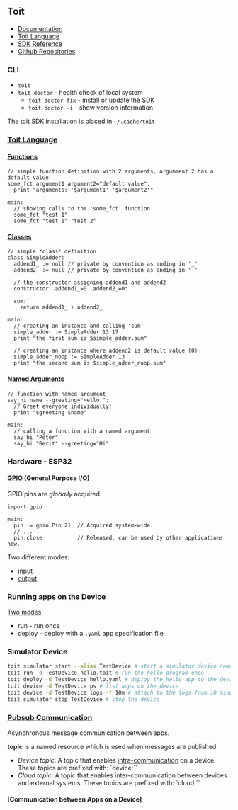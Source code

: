 ## Toit

* [Documentation](https://docs.toit.io/)
* [Toit Language](https://docs.toit.io/language/language/)
* [SDK Reference](https://libs.toit.io/)
* [Github Repositories](https://github.com/toitware)

### CLI

* `toit`
* `toit doctor` - health check of local system
  * `toit doctor fix` - install or update the SDK
  * `toit doctor -i` - show version information

The toit SDK installation is placed in `~/.cache/toit`

### [Toit Language](https://docs.toit.io/language/language/)

#### [Functions](https://docs.toit.io/language/language/#defining-a-function)

```toit
// simple function definition with 2 arguments, argumment 2 has a default value
some_fct argument1 argument2="default value":
  print "arguments: '$argument1' '$argument2'"

main:
  // showing calls to the 'some_fct' function
  some_fct "test 1"
  some_fct "test 1" "test 2"
```

#### [Classes](https://docs.toit.io/language/language/#evolving-into-a-greeter)

```toit
// simple *class* definition
class SimpleAdder:
  addend1_ := null // private by convention as ending in '_'
  addend2_ := null // private by convention as ending in '_'

  // the constructor assigning addend1 and addend2
  constructor .addend1_=0 .addend2_=0:

  sum:
    return addend1_ + addend2_

main:
  // creating an instance and calling 'sum'
  simple_adder := SimpleAdder 13 17
  print "the first sum is $simple_adder.sum"

  // creating an instance where addend2 is default value (0)
  simple_adder_noop := SimpleAdder 13
  print "the second sum is $simple_adder_noop.sum"
```

#### [Named Arguments](https://docs.toit.io/language/language/#named-arguments)

```toit
// function with named argument
say_hi name --greeting="Hello ":
  // Greet everyone individually!
  print "$greeting $name"

main:
  // calling a function with a named argument
  say_hi "Peter"
  say_hi "Berit" --greeting="Hi"
```

### Hardware - ESP32

#### [GPIO](https://docs.toit.io/firmware/gpio/) (General Purpose I/O)

GPIO pins are *globally* acquired

```
import gpio

main:
  pin := gpio.Pin 21  // Acquired system-wide.
  // ...
  pin.close           // Released, can be used by other applications now.
```

Two different modes:
* [input](https://docs.toit.io/firmware/gpio/#input-mode)
* [output](https://docs.toit.io/firmware/gpio/#output-mode)

### Running apps on the Device

[Two modes](https://docs.toit.io/deploy/runordeploy/)
* run - run once
* deploy - deploy with a `.yaml` app specification file

### Simulator Device

```bash
toit simulator start --alias TestDevice # start a simulator device named 'TestDevice'
toit run -d TestDevice hello.toit # run the hello program once
toit deploy -d TestDevice hello.yaml # deploy the hello app to the device
toit device -d TestDevice ps # list apps on the device
toit device -d TestDevice logs -f 10m # attach to the logs from 10 minutes ago and tail
toit simulator stop TestDevice # stop the device
```

### [Pubsub Communication](https://docs.toit.io/apis/pubsub/)

Asynchronous message communication between apps.

**topic** is a named resource which is used when messages are published.

* *Device topic*: A topic that enables [intra-communication]((https://docs.toit.io/tutorials/pubsub/pubsubint/)) on a device. These topics are prefixed with: `device:``
* *Cloud topic*: A topic that enables inter-communication between devices and external systems. These topics are prefixed with: `cloud:``

#### [Communication between Apps on a Device]
